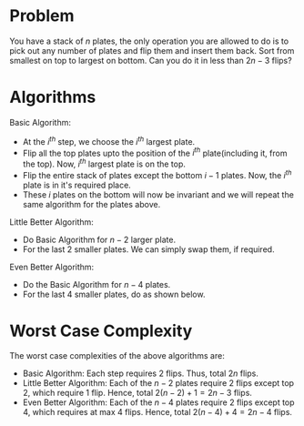 # Problem
You have a stack of $n$ plates, the only operation you are allowed to do is to pick out any number of plates and flip them and insert them back.
Sort from smallest on top to largest on bottom. Can you do it in less than $2n-3$ flips?

# Algorithms
Basic Algorithm:
- At the $i^{th}$ step, we choose the $i^{th}$ largest plate.
- Flip all the top plates upto the position of the $i^{th}$ plate(including it, from the top). Now, $i^{th}$ largest plate is on the top.
- Flip the entire stack of plates except the bottom $i-1$ plates. Now, the $i^{th}$ plate is in it's required place.
- These $i$ plates on the bottom will now be invariant and we will repeat the same algorithm for the plates above.

Little Better Algorithm:
- Do Basic Algorithm for $n-2$ larger plate.
- For the last $2$ smaller plates. We can simply swap them, if required.

Even Better Algorithm:
- Do the Basic Algorithm for $n-4$ plates.
- For the last $4$ smaller plates, do as shown below.

# Worst Case Complexity
The worst case complexities of the above algorithms are:
- Basic Algorithm: Each step requires $2$ flips. Thus, total $2n$ flips.
- Little Better Algorithm: Each of the $n-2$ plates require $2$ flips except top $2$, which require $1$ flip. Hence, total $2(n-2)+1 = 2n-3$ flips.
- Even Better Algorithm: Each of the $n-4$ plates require $2$ flips except top $4$, which requires at max $4$ flips. Hence, total $2(n-4)+4=2n-4$ flips.
